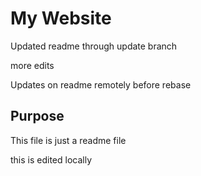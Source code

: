# My Website

Updated readme through update branch

more edits

Updates on readme remotely before rebase

## Purpose
This file is just a readme file

this is edited locally